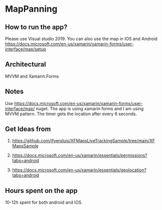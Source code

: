 # MapPanning
## How to run the app?
Please use Visual studio 2019. You can also use the map in IOS and Android https://docs.microsoft.com/en-us/xamarin/xamarin-forms/user-interface/map/setup



## Architectural
MVVM and Xamarin.Forms

## Notes
Use https://docs.microsoft.com/en-us/xamarin/xamarin-forms/user-interface/map/ nuget. The app is using xamarin forms and I am using MVVM pattern. The timer gets the location after every 6 seconds.

## Get Ideas from

1. https://github.com/jfversluis/XFMapsLiveTrackingSample/tree/main/XFMapsSample

2. https://docs.microsoft.com/en-us/xamarin/essentials/permissions?tabs=android

3. https://docs.microsoft.com/en-us/xamarin/essentials/geolocation?tabs=android


## Hours spent on the app
10-12h spent for both android and IOS.

